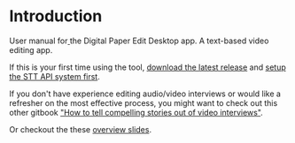 # Introduction

User manual for[ ](http://autoEdit.io)the Digital Paper Edit Desktop app. A text-based video editing app.

If this is your first time using the tool, [download the latest release](https://github.com/pietrop/digital-paper-edit-electron/releases) and [setup the STT API system first](speech-to-text/).

If you don't have experience editing audio/video interviews or would like a refresher on the most effective process, you might want to check out this other gitbook ["How to tell compelling stories out of video interviews"](https://pietropassarelli.gitbooks.io/how-to-tell-compelling-stories-out-of-video-inter/content/).

Or checkout the these [overview slides](https://docs.google.com/presentation/d/1ns0HZNnhTb3pI7S_634Shk-4ThgPS68jiylFWkaldkk/edit?usp=sharing).



